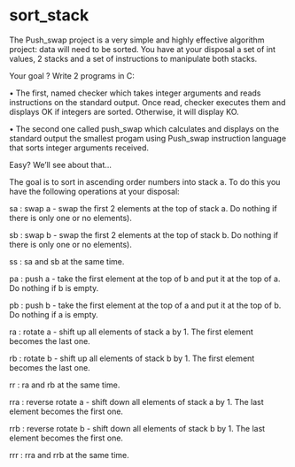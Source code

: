 # sort_stack

The Push_swap project is a very simple and highly effective algorithm project: data will
need to be sorted. You have at your disposal a set of int values, 2 stacks and a set of
instructions to manipulate both stacks.

Your goal ? Write 2 programs in C:

• The first, named checker which takes integer arguments and reads instructions on
the standard output. Once read, checker executes them and displays OK if integers
are sorted. Otherwise, it will display KO.

• The second one called push_swap which calculates and displays on the standard
output the smallest progam using Push_swap instruction language that sorts integer arguments received.

Easy?
We’ll see about that...

The goal is to sort in ascending order numbers into stack a.
To do this you have the following operations at your disposal:

sa : swap a - swap the first 2 elements at the top of stack a. Do nothing if there
is only one or no elements).

sb : swap b - swap the first 2 elements at the top of stack b. Do nothing if there
is only one or no elements).

ss : sa and sb at the same time.

pa : push a - take the first element at the top of b and put it at the top of a. Do
nothing if b is empty.

pb : push b - take the first element at the top of a and put it at the top of b. Do
nothing if a is empty.

ra : rotate a - shift up all elements of stack a by 1. The first element becomes
the last one.

rb : rotate b - shift up all elements of stack b by 1. The first element becomes
the last one.

rr : ra and rb at the same time.

rra : reverse rotate a - shift down all elements of stack a by 1. The last element
becomes the first one.

rrb : reverse rotate b - shift down all elements of stack b by 1. The last element
becomes the first one.

rrr : rra and rrb at the same time.
